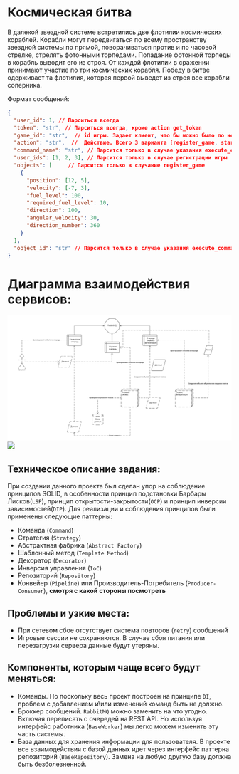 # Космическая битва
В далекой звездной системе встретились две флотилии космических кораблей.
Корабли могут передвигаться по всему пространству звездной системы по прямой, поворачиваться против и по часовой стрелке, стрелять фотонными торпедами. 
Попадание фотонной торпеды в корабль выводит его из строя.
От каждой флотилии в сражении принимают участие по три космических корабля.
Победу в битве одерживает та флотилия, которая первой выведет из строя все корабли соперника.


Формат сообщений:
```json
{
  "user_id": 1, // Парситься всегда
  "token": "str", // Парситься всегда, кроме action get_token
  "game_id": "str",  // id игры. Задает клиент, что бы можно было по нему обращаться в дальнейшем
  "action": "str",  //  Действие. Всего 3 варианта [register_game, start_game, execute_command]
  "command_name": "str", // Парсится только в случае указания execute_command
  "user_ids": [1, 2, 3], // Парсится только в случае регистрации игры
  "objects": [     // Парсится только в случание register_game
    {
      "position": [12, 5],
      "velocity": [-7, 3],
      "fuel_level": 100,
      "required_fuel_level": 10,
      "direction": 100,
      "angular_velocity": 30,
      "direction_number": 360
    }
  ],
  "object_id": "str" // Парсится только в случае указания execute_command
}
```

# Диаграмма взаимодействия сервисов:

![services.png](services.png)![](/home/gideon/projects/otus-spacebattle/services.png)

## Техническое описание задания:
При создании данного проекта был сделан упор на соблюдение принципов SOLID, в особенности принцип 
подстановки Барбары Лисков(`LSP`), принцип открытости-закрытости(`OCP`) и принцип инверсии зависимостей(`DIP`).
Для реализации и соблюдения принципов были применены следующие паттерны:
 * Команда (`Command`)
 * Стратегия (`Strategy`)
 * Абстрактная фабрика (`Abstract Factory`)
 * Шаблонный метод (`Template Method`)
 * Декоратор (`Decorator`)
 * Инверсия управления (`IoC`)
 * Репозиторий (`Repository`)
 * Конвейер (`Pipeline`) или Производитель-Потребитель (`Producer-Consumer`), **смотря с какой стороны посмотреть**

## Проблемы и узкие места:
 * При сетевом сбое отсутствует система повторов (`retry`) сообщений
 * Игровые сессии не сохраняются. В случае сбоя питания или перезагрузки сервера данные будут утеряны.

## Компоненты, которым чаще всего будут меняться:
 * Команды. Но поскольку весь проект построен на принципе `DI`, проблем с добавлением и\или изменений команд быть не должно.
 * Броккер сообщений. `RabbitMQ` можно заменить на что угодно. Включая переписать с очередей на REST API. Но используя интерфейс работника (`BaseWorker`) мы легко можем изменить эту часть системы.
 * База данных для хранения информации для пользователя. В проекте все взаимодействия с базой данных идет через интерфейс паттерна репозиторий (`BaseRepository`). Замена на любую другую базу должна быть безболезненной.